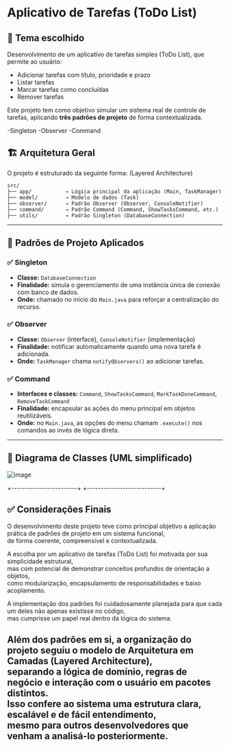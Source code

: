 # Aplicativo de Tarefas (ToDo List)

## 📌 Tema escolhido

Desenvolvimento de um aplicativo de tarefas simples (ToDo List), que permite ao usuário:
- Adicionar tarefas com título, prioridade e prazo
- Listar tarefas
- Marcar tarefas como concluídas
- Remover tarefas

Este projeto tem como objetivo simular um sistema real de controle de tarefas, aplicando **três padrões de projeto** de forma contextualizada.

-Singleton
-Observer
-Command

## 🏗️ Arquitetura Geral

O projeto é estruturado da seguinte forma:
(Layered Architecture)
```
src/
├── app/           → Lógica principal da aplicação (Main, TaskManager)
├── model/         → Modelo de dados (Task)
├── observer/      → Padrão Observer (Observer, ConsoleNotifier)
├── command/       → Padrão Command (Command, ShowTasksCommand, etc.)
├── utils/         → Padrão Singleton (DatabaseConnection)
```
---

## 🧩 Padrões de Projeto Aplicados

### ✅ Singleton
- **Classe:** `DatabaseConnection`
- **Finalidade:** simula o gerenciamento de uma instância única de conexão com banco de dados.
- **Onde:** chamado no início do `Main.java` para reforçar a centralização do recurso.

### ✅ Observer
- **Classe:** `Observer` (interface), `ConsoleNotifier` (implementação)
- **Finalidade:** notificar automaticamente quando uma nova tarefa é adicionada.
- **Onde:** `TaskManager` chama `notifyObservers()` ao adicionar tarefas.

### ✅ Command
- **Interfaces e classes:** `Command`, `ShowTasksCommand`, `MarkTaskDoneCommand`, `RemoveTaskCommand`
- **Finalidade:** encapsular as ações do menu principal em objetos reutilizáveis.
- **Onde:** no `Main.java`, as opções do menu chamam `.execute()` nos comandos ao invés de lógica direta.

---

## 📐 Diagrama de Classes (UML simplificado)

![image](https://github.com/user-attachments/assets/ffbcf2f8-1714-41d7-8ed8-16de46b2fc81)

+------------------------+        +---------------------------+

## ✅ Considerações Finais


O desenvolvimento deste projeto teve como principal objetivo a aplicação prática de padrões de projeto em um sistema funcional,  
de forma coerente, compreensível e contextualizada.  

A escolha por um aplicativo de tarefas (ToDo List) foi motivada por sua simplicidade estrutural,  
mas com potencial de demonstrar conceitos profundos de orientação a objetos,  
como modularização, encapsulamento de responsabilidades e baixo acoplamento.  

A implementação dos padrões foi cuidadosamente planejada para que cada um deles não apenas existisse no código,  
mas cumprisse um papel real dentro da lógica do sistema.  

Além dos padrões em si, a organização do projeto seguiu o modelo de Arquitetura em Camadas (Layered Architecture),  
separando a lógica de domínio, regras de negócio e interação com o usuário em pacotes distintos.  
Isso confere ao sistema uma estrutura clara, escalável e de fácil entendimento,  
mesmo para outros desenvolvedores que venham a analisá-lo posteriormente.
---
